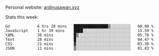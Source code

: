 Personal website: [ardinusawan.xyz](https://ardinusawan.xyz)

Stats this week:
<!--START_SECTION:waka-->

```text
Go            6 hrs 28 mins   ███████████████▒░░░░░░░░░   60.80 %
JavaScript    1 hr 39 mins    ████░░░░░░░░░░░░░░░░░░░░░   15.59 %
YAML          36 mins         █▒░░░░░░░░░░░░░░░░░░░░░░░   05.78 %
Text          28 mins         █░░░░░░░░░░░░░░░░░░░░░░░░   04.47 %
CSS           21 mins         ▓░░░░░░░░░░░░░░░░░░░░░░░░   03.30 %
JSON          11 mins         ▒░░░░░░░░░░░░░░░░░░░░░░░░   01.83 %
```

<!--END_SECTION:waka-->
